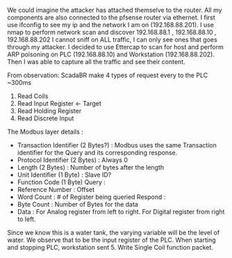 We could imagine the attacker has attached themselve to the router.
All my components are also connected to the pfsense router via ethernet.
I first use ifconfig to see my ip and the network I am on (192.168.88.201).
I use nmap to perform network scan and discover 192.168.88.1 , 192.168.88.10 , 192.168.88.202
I cannot sniff on ALL traffic, I can only see ones that goes through my attacker.
I decided to use Ettercap to scan for host and perform ARP poisoning on PLC (192.168.88.10) and Workstation (192.168.88.202).
Then I was able to capture all the traffic and see their content.

From observation:
ScadaBR make 4 types of request every to the PLC ~300ms
1. Read Coils
4. Read Input Register <- Target
3. Read Holding Register
2. Read Discrete Input

The Modbus layer details :
- Transaction Identifier (2 Bytes?) : Modbus uses the same Transaction identifier for the Query and its corresponding response.
- Protocol Identifier (2 Bytes) : Always 0
- Length (2 Bytes) : Number of bytes after the length
- Unit Identifier (1 Byte) : Slave ID?
- Function Code (1 Byte)
Query :
- Reference Number : Offset
- Word Count : # of Register being queried
Respond : 
- Byte Count : Number of Bytes for the data
- Data : For Analog register from left to right. For Digital register from right to left. 

Since we know this is a water tank, the varying variable will be the level of water. We observe that to be the input register of the PLC.
When starting and stopping PLC, workstation sent 5. Write Single Coil function packet.

